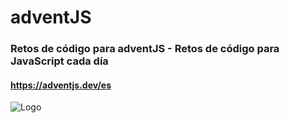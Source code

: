 # adventJS
### Retos de código para adventJS - Retos de código para JavaScript cada día
#### https://adventjs.dev/es
![Logo](https://adventjs.dev/og.png)
